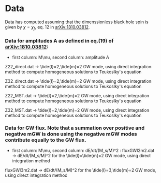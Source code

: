 # Data

Data has computed assuming that the dimenssionless black hole spin is given by $\chi=\chi_f$, eq. 12 in [arXiv:1810.03812](https://arxiv.org/pdf/1810.03812.pdf).

### Data for amplitudes A as defined in eq.(19) of  [arXiv:1810.03812](https://arxiv.org/pdf/1810.03812.pdf): 

- first column: M\mu, second column: amplitude A

Z22_direct.dat -> \tide{l}=2,\tide{m}=2 GW mode, using direct integration method to compute homogeneous solutions to Teukoslky's equation

Z32_direct.dat ->  \tide{l}=2,\tide{m}=2 GW mode, using direct integration method to compute homogeneous solutions to Teukoslky's equation

Z22_MST.dat -> \tide{l}=2,\tide{m}=2 GW mode, using direct integration method to compute homogeneous solutions to Teukoslky's equation

Z32_MST.dat ->  \tide{l}=2,\tide{m}=2 GW mode, using direct integration method to compute homogeneous solutions to Teukoslky's equation


### Data for GW flux. Note that a summation over positive and negative mGW is done using the negative mGW modes contribute equally to the GW flux.

- first column: M\mu, second column: dE/dt/(M_s/M)^2
:
fluxGWl2m2.dat -> dE/dt/(M_s/M)^2 for the \tide{l}=\tide{m}=2 GW mode, using direct integration method

fluxGWl3m2.dat  -> dE/dt/(M_s/M)^2 for the \tide{l}=3,\tide{m}=2 GW mode, using direct integration method
